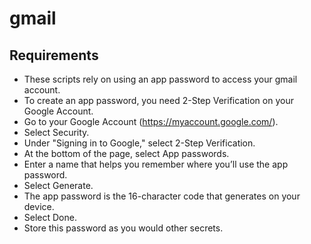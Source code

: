 # gmail

## Requirements

- These scripts rely on using an app password to access your gmail account.
- To create an app password, you need 2-Step Verification on your Google Account.
- Go to your Google Account (https://myaccount.google.com/).
- Select Security.
- Under "Signing in to Google," select 2-Step Verification.
- At the bottom of the page, select App passwords.
- Enter a name that helps you remember where you’ll use the app password.
- Select Generate.
- The app password is the 16-character code that generates on your device.
- Select Done.
- Store this password as you would other secrets.
